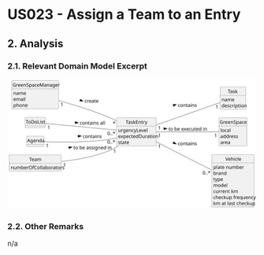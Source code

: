 # US023 - Assign a Team to an Entry

## 2. Analysis

### 2.1. Relevant Domain Model Excerpt 

![Domain Model](svg/us023-domain-model.svg)

### 2.2. Other Remarks

n/a